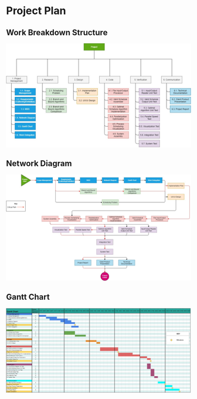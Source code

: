 # Project Plan
## Work Breakdown Structure
![WBS](WBS.jpg)

## Network Diagram
![Network Diagram](Network_Diagram.jpg)

## Gantt Chart
![Gantt Chart](Gantt_Chart.JPG)
